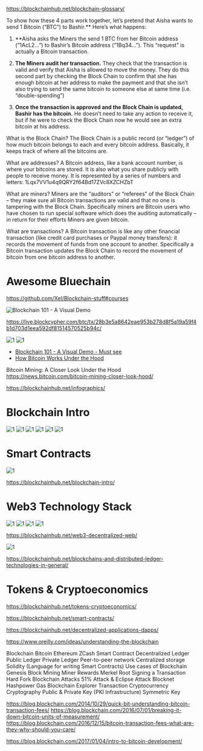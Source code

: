 https://blockchainhub.net/blockchain-glossary/


To show how these 4 parts work together, let’s pretend that Aisha wants to send 1 Bitcoin (“BTC”) to Bashir.** Here’s what happens:
1. **Aisha asks the Miners the send 1 BTC from her Bitcoin address (“1AcL2…”) to Bashir’s Bitcoin address (“1Bq34…”). This “request” is actually a Bitcoin transaction.

2. **The Miners audit her transaction.** They check that the transaction is valid and verify that Aisha is allowed to move the money. They do this second part by checking the Block Chain to confirm that she has enough bitcoin at her address to make the payment and that she isn’t also trying to send the same bitcoin to someone else at same time (i.e. “double-spending”)

3. **Once the transaction is approved and the Block Chain is updated, Bashir has the bitcoin.** He doesn’t need to take any action to receive it, but if he were to check the Block Chain now he would see an extra bitcoin at his address.


What is the Block Chain?
The Block Chain is a public record (or “ledger”) of how much bitcoin belongs to each and every bitcoin address. Basically, it keeps track of where all the bitcoins are.


What are addresses?
A Bitcoin address, like a bank account number, is where your bitcoins are stored. It is also what you share publicly with people to receive money. It is represented by a series of numbers and letters: 1Lqx7VV1u4q9QRY2f64Bd17ZVc8XZCHZbT

What are miners?
Miners are the “auditors” or “referees” of the Block Chain – they make sure all Bitcoin transactions are valid and that no one is tampering with the Block Chain. Specifically miners are Bitcoin users who have chosen to run special software which does the auditing automatically – in return for their efforts Miners are given bitcoin.



What are transactions?
A Bitcoin transaction is like any other financial transaction (like credit card purchases or Paypal money transfers): it records the movement of funds from one account to another. Specifically a Bitcoin transaction updates the Block Chain to record the movement of bitcoin from one bitcoin address to another.




# Awesome Bluechain
https://github.com/Xel/Blockchain-stuff#courses

![Blockchain 101 - A Visual Demo](https://www.youtube.com/watch?v=_160oMzblY8)

https://live.blockcypher.com/btc/tx/28b3e5a8642eae953b278d8f5a19a59f4b1d703d1eea592df81514570525b94c/

![1](https://blockgeeks.com/wp-content/uploads/2017/05/infographics2-02-1024x488.png)
![1](https://blockgeeks.com/wp-content/uploads/2017/06/infographics-02New.png)


* [Blockchain 101 - A Visual Demo - Must see](https://www.youtube.com/watch?v=_160oMzblY8&t=233s)
* [How Bitcoin Works Under the Hood](https://www.youtube.com/watch?v=Lx9zgZCMqXE)


Bitcoin Mining: A Closer Look Under the Hood
https://news.bitcoin.com/bitcoin-mining-closer-look-hood/


https://blockchainhub.net/infographics/

# Blockchain Intro
![1](https://blockchainhub.net/wp-content/uploads/2017/05/centralized-distributed-decentralized-768x432.jpg)
![1](https://blockchainhub.net/wp-content/uploads/2017/05/BC-2.png)
![1](https://blockchainhub.net/wp-content/uploads/2017/05/BC-5.png)
![1](https://blockchainhub.net/wp-content/uploads/2017/05/BC-3.png)
![1](https://blockchainhub.net/wp-content/uploads/2017/05/BC-1.png)
![1](https://blockchainhub.net/wp-content/uploads/2017/05/BC-4.png)


# Smart Contracts
![1](https://blockchainhub.net/wp-content/uploads/2017/05/BlockchainTechnologyStack.jpg)


https://blockchainhub.net/blockchain-intro/




# Web3 Technology Stack
![1](https://blockchainhub.net/wp-content/uploads/2017/05/web3-technology-stack-768x480.png)
![1](https://blockchainhub.net/wp-content/uploads/2017/05/web3stack-768x355.jpg)
![1](https://blockchainhub.net/wp-content/uploads/2016/07/weaving-the-ilp-fabric-into-bigchain-db-6-638.jpg)
![1](https://blockchainhub.net/wp-content/uploads/2016/07/Ur0e8-768x432.png)


https://blockchainhub.net/web3-decentralized-web/

![1](https://blockchainhub.net/wp-content/uploads/2016/07/Types-of-Blockchains-1.jpg)

https://blockchainhub.net/blockchains-and-distributed-ledger-technologies-in-general/


# Tokens & Cryptoeconomics
https://blockchainhub.net/tokens-cryptoeconomics/


https://blockchainhub.net/smart-contracts/


https://blockchainhub.net/decentralized-applications-dapps/



https://www.oreilly.com/ideas/understanding-the-blockchain


Blockchain
Bitcoin
Ethereum
ZCash
Smart Contract
Decentralized Ledger
Public Ledger
Private Ledger
Peer-to-peer network
Centralized storage
Solidity (Language for writing Smart Contracts)
Use cases of Blockchain
Genesis Block
Mining
Miner
Rewards
Merkel Root
Signing a Transaction
Hard Fork
Blockchain Attacks
51% Attack & Eclipse Attack
Blocknet
Hashpower
Gas
Blockchain Explorer
Transaction
Cryptocurrency
Cryptography
Public & Private Key (PKI Infrastructure)
Symmetric Key

https://blog.blockchain.com/2014/10/29/quick-bit-understanding-bitcoin-transaction-fees/
https://blog.blockchain.com/2016/07/01/breaking-it-down-bitcoin-units-of-measurement/
https://blog.blockchain.com/2016/12/15/bitcoin-transaction-fees-what-are-they-why-should-you-care/

https://blog.blockchain.com/2017/01/04/intro-to-bitcoin-development/
